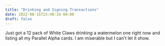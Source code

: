 ```yaml
---
title: "Drinking and Signing Transactions"
date: 2022-08-15T23:40:24-04:00
draft: false
---
```


Just got a 12 pack of White Claws drinking a watermelon one right now and listing all my Parallel Alpha cards. I am miserable but I can't let it show.